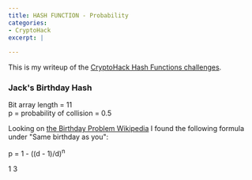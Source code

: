 ```yaml
---
title: HASH FUNCTION - Probability
categories:
- CryptoHack
excerpt: |
  
---
```


This is my writeup of the [CryptoHack Hash Functions challenges](https://cryptohack.org/challenges/hashes/).

### Jack's Birthday Hash

Bit array length = 11 <br>
p = probability of collision = 0.5

Looking on [the Birthday Problem Wikipedia](https://en.wikipedia.org/wiki/Birthday_problem) I found the following formula under "Same birthday as you":

p = 1 - ((d - 1)/d)<sup>n<sup>

  <mfrac>1 3<mfrac>
